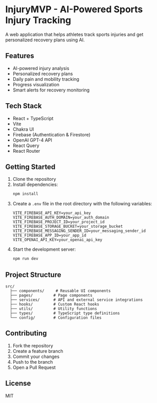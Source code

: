 # InjuryMVP - AI-Powered Sports Injury Tracking

A web application that helps athletes track sports injuries and get personalized recovery plans using AI.

## Features

- AI-powered injury analysis
- Personalized recovery plans
- Daily pain and mobility tracking
- Progress visualization
- Smart alerts for recovery monitoring

## Tech Stack

- React + TypeScript
- Vite
- Chakra UI
- Firebase (Authentication & Firestore)
- OpenAI GPT-4 API
- React Query
- React Router

## Getting Started

1. Clone the repository
2. Install dependencies:
   ```bash
   npm install
   ```
3. Create a `.env` file in the root directory with the following variables:
   ```
   VITE_FIREBASE_API_KEY=your_api_key
   VITE_FIREBASE_AUTH_DOMAIN=your_auth_domain
   VITE_FIREBASE_PROJECT_ID=your_project_id
   VITE_FIREBASE_STORAGE_BUCKET=your_storage_bucket
   VITE_FIREBASE_MESSAGING_SENDER_ID=your_messaging_sender_id
   VITE_FIREBASE_APP_ID=your_app_id
   VITE_OPENAI_API_KEY=your_openai_api_key
   ```
4. Start the development server:
   ```bash
   npm run dev
   ```

## Project Structure

```
src/
  ├── components/     # Reusable UI components
  ├── pages/         # Page components
  ├── services/      # API and external service integrations
  ├── hooks/         # Custom React hooks
  ├── utils/         # Utility functions
  ├── types/         # TypeScript type definitions
  └── config/        # Configuration files
```

## Contributing

1. Fork the repository
2. Create a feature branch
3. Commit your changes
4. Push to the branch
5. Open a Pull Request

## License

MIT
